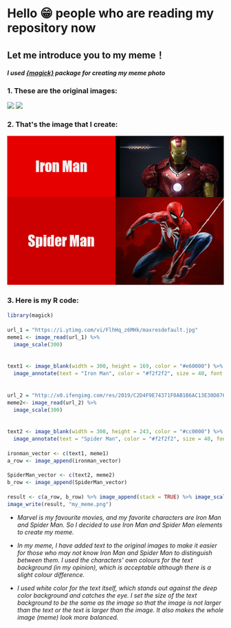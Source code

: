 # **Hello 😁 people who are reading my repository now**

## Let me introduce you to my meme！

#### *I used [{magick}](https://cran.r-project.org/web/packages/magick/vignettes/intro.html) package for creating my meme photo*


### 1. These are the original images: 
![](https://i.ytimg.com/vi/FlhHq_z6MHk/maxresdefault.jpg) 
![](http://x0.ifengimg.com/res/2019/C2D4F9E74371F0AB1B6AC13E30D876BDD34363F4_size147_w995_h806.jpeg)


### 2. That's the image that I create: 

![](my_meme.png)


### 3. Here is my R code:

```r
library(magick)

url_1 = "https://i.ytimg.com/vi/FlhHq_z6MHk/maxresdefault.jpg"
meme1 <- image_read(url_1) %>% 
  image_scale(300)


text1 <- image_blank(width = 300, height = 169, color = "#e60000") %>%
  image_annotate(text = "Iron Man", color = "#f2f2f2", size = 40, font = "Impact", gravity = "center")


url_2 = "http://x0.ifengimg.com/res/2019/C2D4F9E74371F0AB1B6AC13E30D876BDD34363F4_size147_w995_h806.jpeg"
meme2<- image_read(url_2) %>% 
  image_scale(300)  


text2 <- image_blank(width = 300, height = 243, color = "#cc0000") %>%
  image_annotate(text = "Spider Man", color = "#f2f2f2", size = 40, font = "Impact", gravity = "center")

ironman_vector <- c(text1, meme1)
a_row <- image_append(ironman_vector)

SpiderMan_vector <- c(text2, meme2)
b_row <- image_append(SpiderMan_vector)

result <- c(a_row, b_row) %>% image_append(stack = TRUE) %>% image_scale(600)
image_write(result, "my_meme.png")
```

 - *Marvel is my favourite movies, and my favorite characters are Iron Man and Spider Man. So I decided to use Iron Man and Spider Man elements to create my meme.*

 - *In my meme, I have added text to the original images to make it easier for those who may not know Iron Man and Spider Man to distinguish between them. I used the characters' own colours for the text background (in my opinion), which is acceptable although there is a slight colour difference.*
 
 - *I used white color for the text itself, which stands out against the deep color background and catches the eye. I set the size of the text background to be the same as the image so that the image is not larger than the text or the text is larger than the image. It also makes the whole image (meme) look more balanced.*


